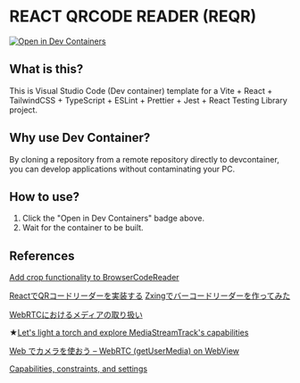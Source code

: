 # REACT QRCODE READER (REQR)


[![Open in Dev Containers](https://img.shields.io/static/v1?label=Dev%20Containers&message=Open&color=blue&logo=visualstudiocode)](https://vscode.dev/redirect?url=vscode://ms-vscode-remote.remote-containers/cloneInVolume?url=https://github.com/inovue/reqr)

## What is this?
This is Visual Studio Code (Dev container) template for a Vite + React + TailwindCSS + TypeScript + ESLint + Prettier + Jest + React Testing Library project.

## Why use Dev Container?
By cloning a repository from a remote repository directly to devcontainer, you can develop applications without contaminating your PC.


## How to use?
1. Click the "Open in Dev Containers" badge above.
2. Wait for the container to be built.


## References

[Add crop functionality to BrowserCodeReader](https://github.com/zxing-js/library/issues/39#issuecomment-769339674)

[ReactでQRコードリーダーを実装する](https://qiita.com/faunsu/items/2f13f1378b4f36b040b6)
[Zxingでバーコードリーダーを作ってみた](https://stak.tech/news/14668)

[WebRTCにおけるメディアの取り扱い](https://qiita.com/udonchan/items/77ca19f9aa8420e769c8)


★[Let's light a torch and explore MediaStreamTrack's capabilities](https://oberhofer.co/mediastreamtrack-and-its-capabilities/#waitandsee)

[Web でカメラを使おう – WebRTC (getUserMedia) on WebView](https://houwa-js.co.jp/2019/06/20190604/)


[Capabilities, constraints, and settings](https://developer.mozilla.org/en-US/docs/Web/API/Media_Capture_and_Streams_API/Constraints)